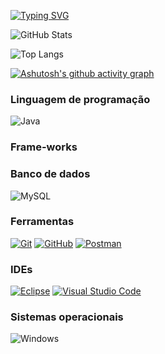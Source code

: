 [![Typing SVG](https://readme-typing-svg.herokuapp.com/?color=48C9B0&size=40&center=true&vCenter=true&width=1000&lines=Hi%2C+I%27m+Carlos+Eduardo+👋)](https://git.io/typing-svg)

![GitHub Stats](https://github-readme-stats.vercel.app/api?username=carlos-developerr&theme=transparent&bg_color=000&border_color=30A3DC&show_icons=true&icon_color=30A3DC&title_color=E94D5F&text_color=FFF)

![Top Langs](https://github-readme-stats-git-masterrstaa-rickstaa.vercel.app/api/top-langs/?username=carlos-developerr&bg_color=000&border_color=30A3DC&title_color=E94D5F&text_color=FFF&layout=compact)

[![Ashutosh's github activity graph](https://github-readme-activity-graph.vercel.app/graph?username=carlos-developerr&bg_color=080808&color=fb74f2&line=e23c9d&point=922f8a&area=true&hide_border=true)](https://github.com/ashutosh00710/github-readme-activity-graph)

### Linguagem de programação

![Java](https://img.shields.io/badge/java-%23ED8B00.svg?style=for-the-badge&logo=openjdk&logoColor=white)

### Frame-works



### Banco de dados

![MySQL](https://img.shields.io/badge/MySQL-00000F?style=for-the-badge&logo=mysql&logoColor=white)

### Ferramentas

[![Git](https://img.shields.io/badge/-Git-F05032?style=for-the-badge&logo=git&logoColor=white)](https://git-scm.com/)
[![GitHub](https://img.shields.io/badge/-GitHub-181717?style=for-the-badge&logo=github&logoColor=white)](https://github.com/)
[![Postman](https://img.shields.io/badge/-Postman-FF6C37?style=for-the-badge&logo=postman&logoColor=white)](https://www.postman.com/)
        
### IDEs

[![Eclipse](https://img.shields.io/badge/-Eclipse-2C2255?style=for-the-badge&logo=eclipse&logoColor=white)](https://www.eclipse.org/)
[![Visual Studio Code](https://img.shields.io/badge/-Visual%20Studio%20Code-007ACC?style=for-the-badge&logo=visual-studio-code&logoColor=white)](https://code.visualstudio.com/)

### Sistemas operacionais

![Windows](https://img.shields.io/badge/Windows-000?style=for-the-badge&logo=windows&logoColor=2CA5E0)
